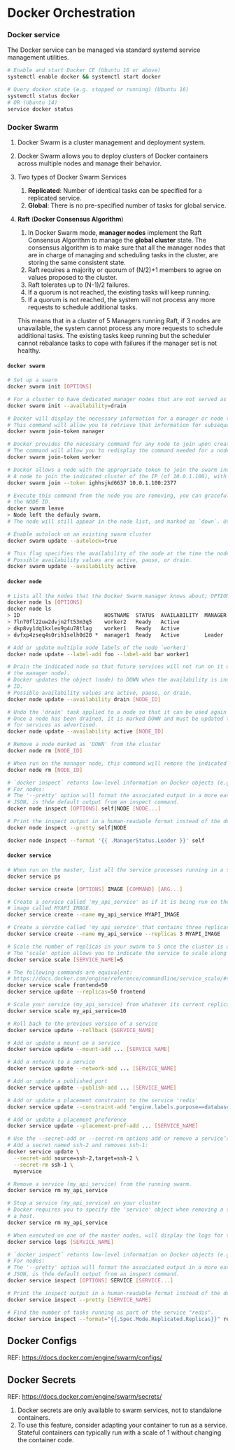 # Docker Orchestration

### Docker service

The Docker service can be managed via standard systemd service management utilities.

```bash
# Enable and start Docker CE (Ubuntu 16 or above)
systemctl enable docker && systemctl start docker

# Query docker state (e.g. stopped or running) (Ubuntu 16)
systemctl status docker
# OR (Ubuntu 14)
service docker status
```


### Docker Swarm

1. Docker Swarm is a cluster management and deployment system.

1. Docker Swarm allows you to deploy clusters of Docker containers across multiple nodes and manage their behavior.

1. Two types of Docker Swarm Services
    1. **Replicated**: Number of identical tasks can be specified for a replicated service.
    1. **Global**: There is no pre-specified number of tasks for global service.

1. **Raft** (**Docker Consensus Algorithm**)
   1. In Docker Swarm mode, **manager nodes** implement the Raft Consensus Algorithm to manage the **global cluster**
      state. The consensus algorithm is to make sure that all the manager nodes that are in charge of managing and
      scheduling tasks in the cluster, are storing the same consistent state.
   1. Raft requires a majority or quorum of (N/2)+1 members to agree on values proposed to the cluster.
   1. Raft tolerates up to (N-1)/2 failures.
   1. If a quorum is not reached, the existing tasks will keep running.
   1. If a quorum is not reached, the system will not process any more requests to schedule additional tasks.
   
   This means that in a cluster of 5 Managers running Raft, if 3 nodes are unavailable, the system cannot process any
   more requests to schedule additional tasks. The existing tasks keep running but the scheduler cannot rebalance tasks
   to cope with failures if the manager set is not healthy.


#### `docker swarm`

```bash
# Set up a swarm
docker swarm init [OPTIONS]

# For a cluster to have dedicated manager nodes that are not served as worker nodes.
docker swarm init --availability=drain

# Docker will display the necessary information for a manager or node to join a cluster during initialization. 
# This command will allow you to retrieve that information for subsequent joins.
docker swarm join-token manager

# Docker provides the necessary command for any node to join upon creation. 
# The command will allow you to redisplay the command needed for a node to join a cluster.
docker swarm join-token worker

# Docker allows a node with the appropriate token to join the swarm indicated by the IP and port.
# A node to join the indicated cluster of the IP (of 10.0.1.100), with a token 'ighhsjkd6637'
docker swarm join --token ighhsjkd6637 10.0.1.100:2377

# Execute this command from the node you are removing, you can gracefully leave the cluster without having to use
# the NODE ID.
docker swarm leave
> Node left the defauly swarm.
# The node will still appear in the node list, and marked as `down`. Use `node rm` to remove inactive node.

# Enable autolock on an existing swarm cluster
docker swarm update --autolock=true

# This flag specifies the availability of the node at the time the node joins a master.
# Possible availability values are active, pause, or drain.
docker swarm update --availability active
```

#### `docker node`

```bash
# Lists all the nodes that the Docker Swarm manager knows about; OPTIONS: --filter"-f, --format, --quiet|-q
docker node ls [OPTIONS]
docker node ls
> ID                           HOSTNAME  STATUS  AVAILABILITY  MANAGER STATUS
> 7ln70fl22uw2dvjn2ft53m3q5    worker2   Ready   Active
> dkp8vy1dq1kxleu9g4u78tlag    worker1   Ready   Active
> dvfxp4zseq4s0rih1selh0d20 *  manager1  Ready   Active        Leader

# Add or update multiple node labels of the node `worker1`
docker node update --label-add foo --label-add bar worker1

# Drain the indicated node so that future services will not run on it unless the command is undone (when run from
# the manager node).
# Docker updates the object (node) to DOWN when the availability is indicated to be 'drain' on the indicated NODE
# ID.
# Possible availability values are active, pause, or drain.
docker node update --availability drain [NODE_ID]

# Undo the 'drain' task applied to a node so that it can be used again for services.
# Once a node has been drained, it is marked DOWN and must be updated to ACTIVE status so that it's availability
# for services as advertised.
docker node update --availability active [NODE_ID]

# Remove a node marked as 'DOWN' from the cluster
docker node rm [NODE_ID]

# When run on the manager node, this command will remove the indicated node from the swarm it is a member of.
docker node rm [NODE_ID]

# `docker inspect` returns low-level information on Docker objects (e.g. container, node, etc.)
# For nodes: 
# The '--pretty' option will format the associated output in a more easily readable format.
# JSON, is thde default output from an inspect command.
docker node inspect [OPTIONS] self|NODE [NODE...]

# Print the inspect output in a human-readable format instead of the default JSON output
docker node inspect --pretty self|NODE

docker node inspect --format '{{ .ManagerStatus.Leader }}' self
```

#### `docker service`

```bash
# When run on the master, list all the service processes running in a swarm
docker service ps

docker service create [OPTIONS] IMAGE [COMMAND] [ARG...]

# Create a service called 'my_api_service' as if it is being run on the manager node based on a locally installed
# image called MYAPI_IMAGE.
docker service create --name my_api_service MYAPI_IMAGE

# Create a service called 'my_api_service' that contains three replicas from a service image called MYAPI_IMAGE
docker service create --name my_api_service --replicas 3 MYAPI_IMAGE

# Scale the number of replicas in your swarm to 5 once the cluster is already running
# The 'scale' option allows you to indicate the service to scale along with the number of replicas to scale to.
docker service scale [SERVICE_NAME]=5

# The following commands are equivalent:
# https://docs.docker.com/engine/reference/commandline/service_scale/#scale-a-single-service
docker service scale frontend=50
docker service update --replicas=50 frontend

# Scale your service (my_api_service) from whatever its current replica count is to 10 replicas in the cluster
docker service scale my_api_service=10

# Roll back to the previous version of a service
docker service update --rollback [SERVICE_NAME]

# Add or update a mount on a service
docker service update --mount-add ... [SERVICE_NAME]

# Add a network to a service
docker service update --network-add ... [SERVICE_NAME]

# Add or update a published port
docker service update --publish-add ... [SERVICE_NAME]

# Add or update a placement constraint to the service 'redis'
docker service update --constraint-add "engine.labels.purpose==database" redis

# Add or update a placement preference
docker service update --placement-pref-add ... [SERVICE_NAME]

# Use the --secret-add or --secret-rm options add or remove a service’s secrets.
# Add a secret named ssh-2 and removes ssh-1:
docker service update \
  --secret-add source=ssh-2,target=ssh-2 \
  --secret-rm ssh-1 \
  myservice

# Remove a service (my_api_service) from the running swarm.
docker service rm my_api_service

# Stop a service (my_api_service) on your cluster
# Docker requires you to specify the 'service' object when removing a service rather than a single container from
# a host.
docker service rm my_api_service

# When executed on one of the master nodes, will display the logs for the indicated service running on the swarm.
docker service logs [SERVICE_NAME]

# `docker inspect` returns low-level information on Docker objects (e.g. container, node, etc.)
# For nodes: 
# The '--pretty' option will format the associated output in a more easily readable format.
# JSON, is thde default output from an inspect command.
docker service inspect [OPTIONS] SERVICE [SERVICE...]

# Print the inspect output in a human-readable format instead of the default JSON output
docker service inspect --pretty [SERVICE_NAME]

# Find the number of tasks running as part of the service "redis".
docker service inspect --format="{{.Spec.Mode.Replicated.Replicas}}" redis 
```


## Docker Configs

REF: https://docs.docker.com/engine/swarm/configs/


## Docker Secrets

REF: https://docs.docker.com/engine/swarm/secrets/

1. Docker secrets are only available to swarm services, not to standalone containers. 
1. To use this feature, consider adapting your container to run as a service. Stateful containers can typically run
   with a scale of 1 without changing the container code.